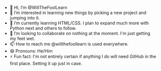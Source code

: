 - 👋 Hi, I’m @WillTheFoolLearn
- 👀 I’m interested in learning new things by picking a new project and jumping into it.
- 🌱 I’m currently learning HTML/CSS. I plan to expand much more with Python next and others to follow.
- 💞️ I’m looking to collaborate on nothing at the moment. I'm just getting my feet wet.
- 📫 How to reach me @willthefoollearn is used everywhere.
- 😄 Pronouns: He/Him
- ⚡ Fun fact: I'm not entirely certain if anything I do will need GitHub in the first place. Setting it up just in case.

<!---
WillTheFoolLearn/WillTheFoolLearn is a ✨ special ✨ repository because its `README.md` (this file) appears on your GitHub profile.
You can click the Preview link to take a look at your changes.
--->
